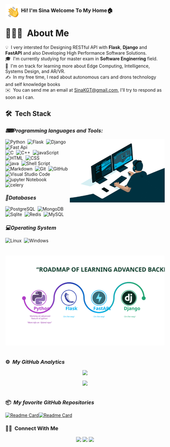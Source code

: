<img alt="Coding" src="./assets/Hand%20Wave.gif" width='50' align="left"/><h3>Hi! I'm Sina Welcome To My Home🏠</h3>


# 👨🏻‍💻 &nbsp;About Me

 💡 &nbsp;I very intersted for Designing RESTful API with **Flask**, **Django** and **FastAPI** and also Developing High Performance Software Solutions.\
🎓 &nbsp;I'm currently studying for master exam in **Software Enginerring** field.\
🌱 &nbsp;I'm on track for learning more about Edge Computing, Intelligence, Systems Design, and AR/VR.\
✍️ &nbsp;In my free time, I read about autonomous cars and drons technology and self knowledge books\
✉️ &nbsp;You can send me an email at SinaKGT@gmail.com, I'll try to respond as soon as I can.

## 🛠 &nbsp;Tech Stack
### *⌨Programming languages and Tools:*
<img alt="Coding" src="https://github.com/sinaKGT/sinaKGT/blob/main/assets/coding%20smaller.gif" align="right"/>

![Python](https://img.shields.io/badge/-Python-05122A?style=flat&logo=python)&nbsp;
![Flask](https://img.shields.io/badge/-Flask-05122A?style=flat&logo=flask)&nbsp;
![Django](https://img.shields.io/badge/-Django-05122A?style=flat&logo=django&logoColor=092E20)&nbsp;
![Fast Api](https://img.shields.io/badge/-Fastapi-05122A?style=flat&logo=fastapi)\
![C](https://img.shields.io/badge/-C-05122A?style=flat&logo=C&logoColor=A8B9CC)&nbsp;
![C++](https://img.shields.io/badge/-C++-05122A?style=flat&logo=C%2B%2B&logoColor=00599C)&nbsp;
![javaScript](https://img.shields.io/badge/-java_Script-05122A?style=flat&logo=JavaScript&logoColor=00599C)&nbsp;
![HTML](https://img.shields.io/badge/-HTML-05122A?style=flat&logo=html5&logoColor=00599C)&nbsp;
![CSS](https://img.shields.io/badge/-CSS-05122A?style=flat&logo=CSS3&logoColor=00599C)\
![java](https://img.shields.io/badge/-java-05122A?style=flat&logo=java&logoColor=00599C)&nbsp;
![Shell Script](https://img.shields.io/badge/Shell_Script-05122A?style=flat&logo=gnu-bash&logoColor=00599C)&nbsp;
![Markdown](https://img.shields.io/badge/-Markdown-05122A?style=flat&logo=markdown)&nbsp;
![Git](https://img.shields.io/badge/-Git-05122A?style=flat&logo=git)&nbsp;
![GitHub](https://img.shields.io/badge/-GitHub-05122A?style=flat&logo=github)\
![Visual Studio Code](https://img.shields.io/badge/-Visual%20Studio%20Code-05122A?style=flat&logo=visual-studio-code&logoColor=007ACC)&nbsp;
![jupyter Notebook](https://img.shields.io/badge/-Jupyter%20Notebook-05122A?style=flat&logo=Jupyter&logoColor=007ACC)\
![celery](https://img.shields.io/badge/-celery-05122A?style=flat&logo=celery&logoColor=007ACC)&nbsp;

### *💠Databases*
![PostgreSQL](https://img.shields.io/badge/PostgreSQL-05122A?style=flat&logo=postgresql&logoColor=007ACC)&nbsp;
![MongoDB](https://img.shields.io/badge/MongoDB-05122A?style=flat&logo=mongodb&logoColor=007ACC)\
![Sqlite](https://img.shields.io/badge/SQLite-05122A?style=flat&logo=sqlite&logoColor=007ACC)&nbsp;
![Redis](https://img.shields.io/badge/Redis-05122A?style=flat&logo=Redis&logoColor=007ACC)&nbsp;
![MySQL](https://img.shields.io/badge/MySQL-05122A?style=flat&logo=mysql&logoColor=007ACC)&nbsp;

### *💻Operating System*
![Linux](https://img.shields.io/badge/Linux-05122A?style=flat&logo=Linux&logoColor=007ACC)&nbsp;
![Windows](https://img.shields.io/badge/Windows-05122A?style=flat&logo=Windows&logoColor=007ACC)&nbsp;

#
![Backend Roadmap](https://raw.githubusercontent.com/sinaKGT/sinaKGT/main/assets/roadmap.svg?raw=true)

#
### ⚙️ &nbsp;*My GitHub Analytics*
<p align="center">
<a href="https://github.com/sinaKGT">
  <img height="170em" src="https://github-readme-stats-eight-theta.vercel.app/api?username=sinaKGT&show_icons=true&theme=radical&include_all_commits=true&count_private=true&show_icons=true&hide_border=true&border_radius=20"/>
</a>
</p>

<p align="center">
<img height="130em" src="https://github-readme-stats-eight-theta.vercel.app/api/top-langs/?username=sinaKGT&layout=compact&langs_count=4&theme=radical&hide_border=true&show_icons=true&border_radius=20"/>
 </p>

#
### 📦 &nbsp;*My favorite GitHub Repositories*
[![Readme Card](https://github-readme-stats.vercel.app/api/pin/?username=sinaKGT&repo=pyland&theme=nightowl&hide_border=true&locale=en&border_radius=20)](https://github.com/sinaKGT/pyland)[![Readme Card](https://github-readme-stats.vercel.app/api/pin/?username=sinaKGT&repo=minimaltab&theme=nightowl&hide_border=true&locale=en&border_radius=20)](https://github.com/sinaKGT/minimaltab)

### 🤝🏻 &nbsp;Connect With Me

<p align="center">
<a href="https://www.linkedin.com/in/sina-khoshgoftar/"><img src="https://img.shields.io/badge/-SinaKhoshgoftar-05122A?style=flat&logo=Linkedin&logoColor=white"/></a>
<a href="mailto:SinaKGT@gmail.com"><img src="https://img.shields.io/badge/-SinaKGT@gmail.com-05122A?style=flat&logo=Gmail&logoColor=red"/></a>
<a href="https://telegram.com/Sina_Khoshgoftar"><img src="https://img.shields.io/badge/-@Sina__Khoshgoftar_-05122A?style=flat&logo=Telegram&logoColor=Blue"/></a>
</p>

